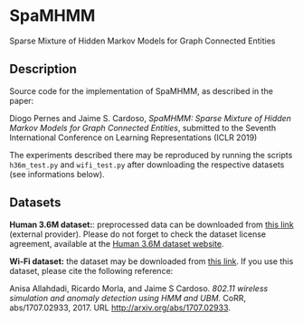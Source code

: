 # SpaMHMM
Sparse Mixture of Hidden Markov Models for Graph Connected Entities

## Description
Source code for the implementation of SpaMHMM, as described in the paper:

Diogo Pernes and Jaime S. Cardoso, *SpaMHMM: Sparse Mixture of Hidden Markov Models for Graph Connected Entities*, submitted to the Seventh International Conference on Learning Representations (ICLR 2019)

The experiments described there may be reproduced by running the scripts ```h36m_test.py``` and ```wifi_test.py``` after downloading the
respective datasets (see informations below).

## Datasets
**Human 3.6M dataset:**: preprocessed data can be downloaded from [this link](http://www.cs.stanford.edu/people/ashesh/h3.6m.zip) (external provider). Please do not forget to check the dataset license agreement, available at the [Human 3.6M dataset website](http://vision.imar.ro/human3.6m/description.php).

**Wi-Fi dataset:** the dataset may be downloaded from [this link](https://drive.google.com/open?id=1IyK8lWvV9bDQ43ZT6a51lB9iPT9EtXt8). If you use this dataset, please cite the following reference:

Anisa Allahdadi, Ricardo Morla, and Jaime S Cardoso. *802.11 wireless simulation and anomaly
detection using HMM and UBM.* CoRR, abs/1707.02933, 2017. URL http://arxiv.org/abs/1707.02933.

